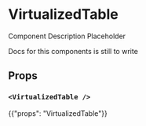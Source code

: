 # VirtualizedTable

<p class="description">Component Description Placeholder</p>

Docs for this components is still to write

## Props

### `<VirtualizedTable />`

{{"props": "VirtualizedTable"}}